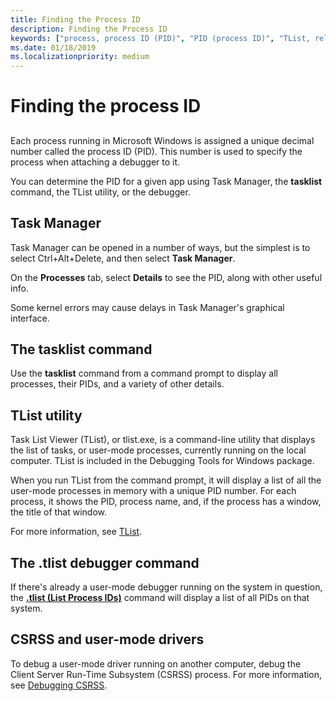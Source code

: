 ```yaml
---
title: Finding the Process ID
description: Finding the Process ID
keywords: ["process, process ID (PID)", "PID (process ID)", "TList, related techniques", "Task Manager"]
ms.date: 01/18/2019
ms.localizationpriority: medium
---
```


# Finding the process ID


## <span id="ddk_finding_the_process_id_dbg"></span><span id="DDK_FINDING_THE_PROCESS_ID_DBG"></span>


Each process running in Microsoft Windows is assigned a unique decimal number called the process ID (PID). This number is used to specify the process when attaching a debugger to it.

You can determine the PID for a given app using Task Manager, the **tasklist** command, the TList utility, or the debugger.

## <span id="task_manager"></span><span id="TASK_MANAGER"></span>Task Manager

Task Manager can be opened in a number of ways, but the simplest is to select Ctrl+Alt+Delete, and then select **Task Manager**.

On the **Processes** tab, select **Details** to see the PID, along with other useful info.

Some kernel errors may cause delays in Task Manager's graphical interface.

## <span id="the_tasklist_command"></span><span id="THE_TASKLIST_COMMAND"></span>The **tasklist** command

Use the **tasklist** command from a command prompt to display all processes, their PIDs, and a variety of other details.

## <span id="tlist"></span><span id="TLIST"></span>TList utility

Task List Viewer (TList), or tlist.exe, is a command-line utility that displays the list of tasks, or user-mode processes, currently running on the local computer. TList is included in the Debugging Tools for Windows package.

When you run TList from the command prompt, it will display a list of all the user-mode processes in memory with a unique PID number. For each process, it shows the PID, process name, and, if the process has a window, the title of that window.

For more information, see [TList](tlist.md).

## <span id="the__tlist_debugger_command"></span><span id="THE__TLIST_DEBUGGER_COMMAND"></span>The **.tlist** debugger command

If there's already a user-mode debugger running on the system in question, the [**.tlist (List Process IDs)**](-tlist--list-process-ids-.md) command will display a list of all PIDs on that system.

## <span id="csrss_and_user_mode_drivers"></span><span id="CSRSS_AND_USER_MODE_DRIVERS"></span>CSRSS and user-mode drivers

To debug a user-mode driver running on another computer, debug the Client Server Run-Time Subsystem (CSRSS) process. For more information, see [Debugging CSRSS](debugging-csrss.md).

 

 





